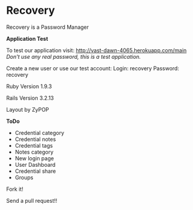 Recovery
========

Recovery is a Password Manager


**Application Test**

To test our application visit: http://vast-dawn-4065.herokuapp.com/main
*Don't use any real password, this is a test application.*

Create a new user or use our test account:
Login: recovery
Password: recovery


Ruby Version 1.9.3

Rails Version 3.2.13

Layout by ZyPOP

**ToDo**

* Credential category
* Credential notes
* Credential tags
* Notes category
* New login page
* User Dashboard
* Credential share
* Groups

Fork it!

Send a pull request!!

